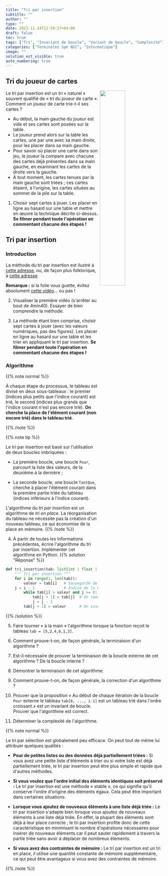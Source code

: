 ```yaml
---
title: "Tri par insertion"
subtitle: ""
author: ""
type: ""
date: 2023-11-24T12:59:57+04:00
draft: false
toc: true
tags: ["Tri", "Invariant de boucle", "Variant de boucle", "Complexité"]
categories: ["Terminales Spé NSI", "Informatique"]
image: ""
solution_est_visible: true
auto_numbering: true
---
```


## Tri du joueur de cartes

<img src="/terminales-nsi/tris/insertion/cartes.png" alt="" width=40% style="float: right; padding-left: 6px;">

Le tri par insertion est un tri « naturel » souvent qualifié de « tri du
joueur de carte ».  
Comment un joueur de carte trie-t-il ses cartes ?

- Au début, la main gauche du joueur est vide et ses cartes sont posées sur la
table.
- Le joueur prend alors sur la table les cartes, une par une avec sa main
droite, pour les placer dans sa main gauche.
- Pour savoir où placer une carte dans son jeu, le joueur la compare avec
chacune des cartes déjà présentes dans sa main gauche, en examinant les cartes
de la droite vers la gauche.
- À tout moment, les cartes tenues par la main gauche sont triées ; ces cartes
étaient, à l'origine, les cartes situées au sommet de la pile sur la table.

1. Choisir sept cartes à jouer. Les placer en ligne au hasard sur une table et
mettre en œuvre la technique décrite ci-dessus.  
**Se filmer pendant toute l'opération en commentant chacune des étapes !**

## Tri par insertion

### Introduction

La méthode du tri par insertion est ilustré à [cette adresse](https://youtu.be/K4CuPzdiAIo), ou, de façon plus folklorique, à [cette adresse](https://youtu.be/ROalU379l3U).

**Remarque :** si la folie vous guette, évitez absolument [cette vidéo](https://youtu.be/8oJS1BMKE64?si=D9ws-_3cnR5qyJuL)... ou pas !

2. Visualiser la première vidéo (s'arrêter au bout de 4min40). Essayer de bien
comprendre la méthode.

3. La méthode étant bien comprise, choisir sept cartes à jouer (avec les valeurs
numériques, pas des figures). Les placer en ligne au hasard sur une table et
les trier en appliquant le tri par insertion.
**Se filmer pendant toute l'opération en commentant chacune des étapes !**

### Algorithme

{{% note normal %}}

À chaque étape du processus, le tableau est divisé en deux sous-tableaux : le
premier (indices plus petits que l'indice courant) est trié, le second
(indices plus grands que l'indice courant n'est pas encore trié). **On cherche
la place de l'élément courant (non encore trié) dans le tableau trié**.

{{% /note %}}

{{% note tip %}}

Le tri par insertion est basé sur l'utilisation de deux boucles imbriquées :

- La première boucle, une boucle `Pour`, parcourt la liste des valeurs, de la
deuxième à la dernière ;

- La seconde boucle, une boucle `TantQue`, cherche à placer l'élément courant
dans la première partie triée du tableau (indices inférieurs à l'indice
courant).

L'algorithme du *tri par insertion* est un algorithme de *tri en place*. La
réorganisation du tableau ne nécessite pas la création d'un nouveau tableau,
ce qui économise de la place en mémoire.
{{% /note %}}

4. À partir de toutes les informations précédentes, écrire l'algorithme du tri par insertion. Implémenter cet algorithme en Python.
{{% solution "Réponse" %}}

```python
def tri_insertion(tab: list[int | float | str]) -> None:
    """ Tri par insertion """
    for i in range(1, len(tab)):
        valeur = tab[i]   # Sauvegarde de la valeur en cours
    j = i - 1             # Indice de la boucle interne
        while tab[j] > valeur and j >= 0:
            tab[j + 1] = tab[j]  # On remonte la valeur plus grande
            j = j - 1
        tab[j + 1] = valeur      # On insère la valeur dans le tableau
```

{{% /solution %}}

5. Faire tourner « à la main » l'algorithme lorsque la fonction reçoit le tableau
`tab = [5,2,4,6,1,3]`.

6. Comment prouve-t-on, de façon générale, la terminaison d'un algorithme ?

7. Est-il nécessaire de prouver la terminaison de la boucle externe de cet
algorithme ? De la boucle interne ?

8. Démontrer la terminaison de cet algorithme.

9. Comment prouve-t-on, de façon générale, la correction d'un algorithme ?

10. Prouver que la proposition « Au début de chaque itération de la boucle `Pour` externe le tableau `tab[0, ..., i-1]` est un tableau trié dans l'ordre croissant.» est un invariant de boucle.  
Prouver que l'algorithme est correct.

11. Déterminer la complexité de l'algorithme.

{{% note normal %}}

Le tri par sélection est globalement peu efficace. On peut tout de même lui attribuer quelques qualités :

- **Pour de petites listes ou des données déjà partiellement triées :** Si vous avez une petite liste d'éléments à trier ou si votre liste est déjà partiellement triée, le tri par insertion peut être plus simple et rapide que d'autres méthodes.

- **Si vous voulez que l'ordre initial des éléments identiques soit préservé :** Le tri par insertion est une méthode « stable », ce qui signifie qu'il conserve l'ordre d'origine des éléments égaux. Cela peut être important dans certaines situations.

- **Lorsque vous ajoutez de nouveaux éléments à une liste déjà triée :** Le tri par insertion s'adapte bien lorsque vous ajoutez de nouveaux éléments à une liste déjà triée. En effet, la plupart des éléments sont déjà à leur place correcte ; le tri par insertion profite donc de cette caractéristique en minimisant le nombre d'opérations nécessaires pour insérer de nouveaux éléments car il peut sauter rapidement à travers la partie triée sans avoir à déplacer de nombreux éléments.

- **Si vous avez des contraintes de mémoire :** Le tri par insertion est un tri en place, il utilise une quantité constante de mémoire supplémentaire, ce qui peut être avantageux si vous avez des contraintes de mémoire.

{{% /note %}}
